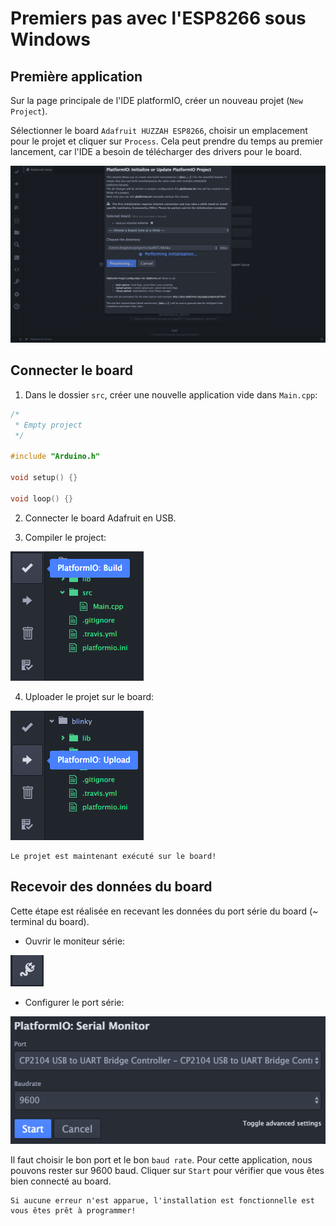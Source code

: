 Premiers pas avec l'ESP8266 sous Windows
========================================

Première application
--------------------

Sur la page principale de l'IDE platformIO, créer un nouveau projet (`New Project`).

Sélectionner le board `Adafruit HUZZAH ESP8266`, choisir un emplacement pour le projet et cliquer sur `Process`. Cela peut prendre du temps au premier lancement, car l'IDE a besoin de télécharger des drivers pour le board.

![start project](macos_start_project.png)

Connecter le board
------------------

1) Dans le dossier `src`, créer une nouvelle application vide dans `Main.cpp`:

```C
/*
 * Empty project
 */

#include "Arduino.h"

void setup() {}

void loop() {}
```

2) Connecter le board Adafruit en USB.

3) Compiler le project:

![compile project](macos_compile_project.png)

4) Uploader le projet sur le board:

![send project](macos_send_project.png)

```
Le projet est maintenant exécuté sur le board!
```

Recevoir des données du board
-----------------------------

Cette étape est réalisée en recevant les données du port série du board (~ terminal du board).

- Ouvrir le moniteur série:

![open_serial](open_serial.png)

- Configurer le port série:

![configure_serial](configure_serial.png)

Il faut choisir le bon port et le bon `baud rate`. Pour cette application, nous pouvons rester sur 9600 baud. Cliquer sur `Start` pour vérifier que vous êtes bien connecté au board.

```
Si aucune erreur n'est apparue, l'installation est fonctionnelle est vous êtes prêt à programmer!
```
